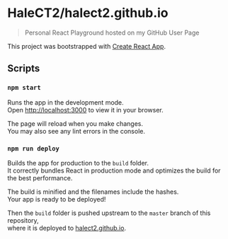 # HaleCT2/halect2.github.io
   > Personal React Playground hosted on my GitHub User Page

This project was bootstrapped with [Create React App](https://github.com/facebook/create-react-app).

## Scripts

### `npm start`

Runs the app in the development mode.\
Open [http://localhost:3000](http://localhost:3000) to view it in your browser.

The page will reload when you make changes.\
You may also see any lint errors in the console.

### `npm run deploy`

Builds the app for production to the `build` folder.\
It correctly bundles React in production mode and optimizes the build for the best performance.

The build is minified and the filenames include the hashes.\
Your app is ready to be deployed!

Then the `build` folder is pushed upstream to the `master` branch of this repository,\
where it is deployed to [halect2.github.io](https://halect2.github.io/).

